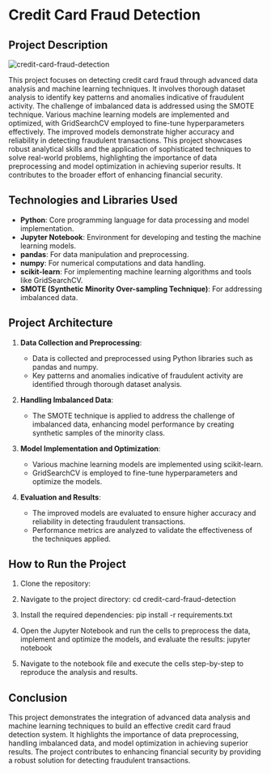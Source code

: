 # Credit Card Fraud Detection

## Project Description
![credit-card-fraud-detection](https://github.com/Parth-05/Credit-Card-Fraud-Detection/assets/102514687/04d5924f-b17a-4042-aece-2d02efdc9b17)

This project focuses on detecting credit card fraud through advanced data analysis and machine learning techniques. It involves thorough dataset analysis to identify key patterns and anomalies indicative of fraudulent activity. The challenge of imbalanced data is addressed using the SMOTE technique. Various machine learning models are implemented and optimized, with GridSearchCV employed to fine-tune hyperparameters effectively. The improved models demonstrate higher accuracy and reliability in detecting fraudulent transactions. This project showcases robust analytical skills and the application of sophisticated techniques to solve real-world problems, highlighting the importance of data preprocessing and model optimization in achieving superior results. It contributes to the broader effort of enhancing financial security.

## Technologies and Libraries Used

- **Python**: Core programming language for data processing and model implementation.
- **Jupyter Notebook**: Environment for developing and testing the machine learning models.
- **pandas**: For data manipulation and preprocessing.
- **numpy**: For numerical computations and data handling.
- **scikit-learn**: For implementing machine learning algorithms and tools like GridSearchCV.
- **SMOTE (Synthetic Minority Over-sampling Technique)**: For addressing imbalanced data.

## Project Architecture

1. **Data Collection and Preprocessing**:
    - Data is collected and preprocessed using Python libraries such as pandas and numpy.
    - Key patterns and anomalies indicative of fraudulent activity are identified through thorough dataset analysis.
    
2. **Handling Imbalanced Data**:
    - The SMOTE technique is applied to address the challenge of imbalanced data, enhancing model performance by creating synthetic samples of the minority class.
    
3. **Model Implementation and Optimization**:
    - Various machine learning models are implemented using scikit-learn.
    - GridSearchCV is employed to fine-tune hyperparameters and optimize the models.
    
4. **Evaluation and Results**:
    - The improved models are evaluated to ensure higher accuracy and reliability in detecting fraudulent transactions.
    - Performance metrics are analyzed to validate the effectiveness of the techniques applied.

## How to Run the Project

1. Clone the repository:
    
2. Navigate to the project directory:
    cd credit-card-fraud-detection
    
3. Install the required dependencies:
    pip install -r requirements.txt
    
4. Open the Jupyter Notebook and run the cells to preprocess the data, implement and optimize the models, and evaluate the results:
    jupyter notebook
    
5. Navigate to the notebook file and execute the cells step-by-step to reproduce the analysis and results.

## Conclusion

This project demonstrates the integration of advanced data analysis and machine learning techniques to build an effective credit card fraud detection system. It highlights the importance of data preprocessing, handling imbalanced data, and model optimization in achieving superior results. The project contributes to enhancing financial security by providing a robust solution for detecting fraudulent transactions.
